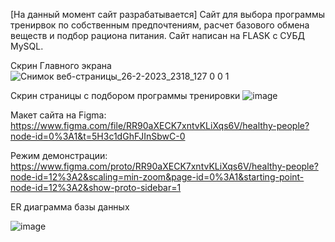 [На данный момент сайт разрабатывается]
Сайт для выбора программы тренирвок по собственным предпочтениям, расчет базового обмена веществ и подбор рациона питания. Сайт написан на FLASK с СУБД MySQL.

Скрин Главного экрана
![Снимок веб-страницы_26-2-2023_2318_127 0 0 1](https://user-images.githubusercontent.com/92994381/221427945-9687b1e5-a64c-4bd6-b650-19c4f2070ca0.jpeg)


Скрин страницы с подбором программы тренировки
![image](https://user-images.githubusercontent.com/92994381/221427564-79133ac5-ae84-4deb-b02b-8840781356bb.png)

Макет сайта на Figma: https://www.figma.com/file/RR90aXECK7xntvKLiXqs6V/healthy-people?node-id=0%3A1&t=5H3c1dGhFJInSbwC-0

Режим демонстрации: https://www.figma.com/proto/RR90aXECK7xntvKLiXqs6V/healthy-people?node-id=12%3A2&scaling=min-zoom&page-id=0%3A1&starting-point-node-id=12%3A2&show-proto-sidebar=1

ER диаграмма базы данных

![image](https://user-images.githubusercontent.com/92994381/221426373-f816917f-b3ee-4fcd-abbc-6cdfa0c8ed00.png)
